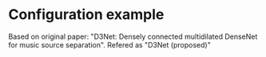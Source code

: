 # Configuration example
Based on original paper: "D3Net: Densely connected multidilated DenseNet for music source separation".
Refered as "D3Net (proposed)"